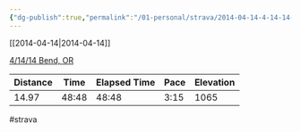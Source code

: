 ```yaml
---
{"dg-publish":true,"permalink":"/01-personal/strava/2014-04-14-4-14-14-bend-or/"}
---
```



[[2014-04-14\|2014-04-14]]

[4/14/14 Bend, OR](https://www.strava.com/activities/139726586)

| Distance | Time  | Elapsed Time | Pace | Elevation |
| -------- | ----- | ------------ | ---- | --------- |
| 14.97    | 48:48 | 48:48        | 3:15 | 1065      |




#strava
